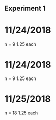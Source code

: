 ## Experiment 1

# 11/24/2018
n = 9
1.25 each

# 11/24/2018
n = 9
1.25 each

# 11/25/2018
n = 18
1.25 each